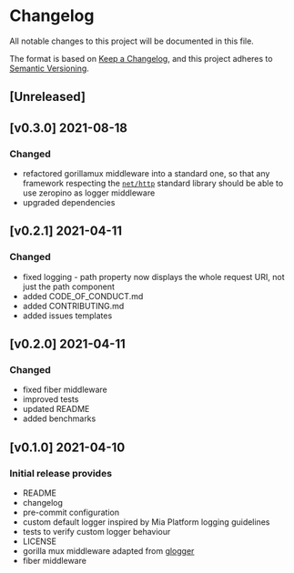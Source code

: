 # Changelog
All notable changes to this project will be documented in this file.

The format is based on [Keep a Changelog](https://keepachangelog.com/en/1.0.0/),
and this project adheres to [Semantic Versioning](https://semver.org/spec/v2.0.0.html).

## [Unreleased]

## [v0.3.0] 2021-08-18

### Changed

- refactored gorillamux middleware into a standard one, so that any framework
  respecting the [`net/http`](https://pkg.go.dev/net/http) standard library
  should be able to use zeropino as logger middleware
- upgraded dependencies

## [v0.2.1] 2021-04-11

### Changed

- fixed logging - path property now displays the whole request URI, not just the path component
- added CODE_OF_CONDUCT.md
- added CONTRIBUTING.md
- added issues templates

## [v0.2.0] 2021-04-11

### Changed

- fixed fiber middleware
- improved tests
- updated README
- added benchmarks

## [v0.1.0] 2021-04-10

### Initial release provides
- README
- changelog
- pre-commit configuration
- custom default logger inspired by Mia Platform logging guidelines
- tests to verify custom logger behaviour
- LICENSE
- gorilla mux middleware adapted from [glogger](https://github.com/mia-platform/glogger)
- fiber middleware
